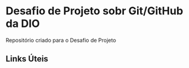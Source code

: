 # Desafio de Projeto sobr Git/GitHub da DIO
Repositório criado para o Desafio de Projeto


## Links Úteis
